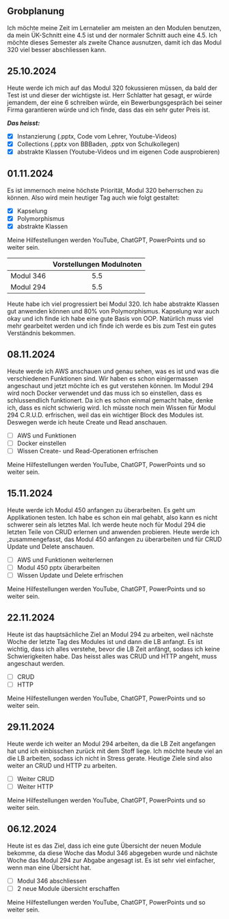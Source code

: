 ## Grobplanung

Ich möchte meine Zeit im Lernatelier am meisten an den Modulen benutzen, da mein ÜK-Schnitt eine 4.5 ist und der normaler Schnitt auch eine 4.5. Ich möchte dieses Semester als zweite Chance ausnutzen, damit ich das Modul 320 viel besser abschliessen kann.

## 25.10.2024

Heute werde ich mich auf das Modul 320 fokussieren müssen, da bald der Test ist und dieser der wichtigste ist. Herr Schlatter hat gesagt, er würde jemandem, der eine 6 schreiben würde, ein Bewerbungsgespräch bei seiner Firma garantieren würde und ich finde, dass das ein sehr guter Preis ist.

_**Das heisst:**_
- [x] Instanzierung (.pptx, Code vom Lehrer, Youtube-Videos)
- [x] Collections (.pptx von BBBaden, .pptx von Schulkollegen)
- [x] abstrakte Klassen (Youtube-Videos und im eigenen Code ausprobieren)

## 01.11.2024

Es ist immernoch meine höchste Priorität, Modul 320 beherrschen zu können. Also wird mein heutiger Tag auch wie folgt gestaltet:

- [x] Kapselung
- [x] Polymorphismus
- [x] abstrakte Klassen

Meine Hilfestellungen werden YouTube, ChatGPT, PowerPoints und so weiter sein.



|         | Vorstellungen Modulnoten           |
| ------------- |:-------------:|
| Modul 346     | 5.5 |
| Modul 294      | 5.5      |


Heute habe ich viel progressiert bei Modul 320. Ich habe abstrakte Klassen gut anwenden können und 80% von Polymorphismus. Kapselung war auch okay und ich finde ich habe eine gute Basis von OOP. Natürlich muss viel mehr gearbeitet werden und ich finde ich werde es bis zum Test ein gutes Verständnis bekommen.


## 08.11.2024

Heute werde ich AWS anschauen und genau sehen, was es ist und was die verschiedenen Funktionen sind. Wir haben es schon einigermassen angeschaut und jetzt möchte ich es gut verstehen können. Im Modul 294 wird noch Docker verwendet und das muss ich so einstellen, dass es schlussendlich funktionert. Da ich es schon einmal gemacht habe, denke ich, dass es nicht schwierig wird. Ich müsste noch mein Wissen für Modul 294 C.R.U.D. erfrischen, weil das ein wichtiger Block des Modules ist. Deswegen werde ich heute Create und Read anschauen.

- [ ] AWS und Funktionen
- [ ] Docker einstellen
- [ ] Wissen Create- und Read-Operationen erfrischen

Meine Hilfestellungen werden YouTube, ChatGPT, PowerPoints und so weiter sein.

## 15.11.2024

Heute werde ich Modul 450 anfangen zu überarbeiten. Es geht um Applikationen testen. Ich habe es schon ein mal gehabt, also kann es nicht schwerer sein als letztes Mal. Ich werde heute noch für Modul 294 die letzten Teile von CRUD erlernen und anwenden probieren. Heute werde ich ,zusammengefasst, das Modul 450 anfangen zu überarbeiten und für CRUD Update und Delete anschauen.

- [ ] AWS und Funktionen weiterlernen
- [ ] Modul 450 pptx überarbeiten
- [ ] Wissen Update und Delete erfrischen

Meine Hilfestellungen werden YouTube, ChatGPT, PowerPoints und so weiter sein.

## 22.11.2024

Heute ist das hauptsächliche Ziel an Modul 294 zu arbeiten, weil nächste Woche der letzte Tag des Modules ist und dann die LB anfangt. Es ist wichtig, dass ich alles verstehe, bevor die LB Zeit anfängt, sodass ich keine Schwierigkeiten habe. Das heisst alles was CRUD und HTTP angeht, muss angeschaut werden. 

- [ ] CRUD
- [ ] HTTP

Meine Hilfestellungen werden YouTube, ChatGPT, PowerPoints und so weiter sein.

## 29.11.2024

Heute werde ich weiter an Modul 294 arbeiten, da die LB Zeit angefangen hat und ich einbisschen zurück mit dem Stoff liege. Ich möchte heute viel an die LB arbeiten, sodass ich nicht in Stress gerate. Heutige Ziele sind also weiter an CRUD und HTTP zu arbeiten.

- [ ] Weiter CRUD
- [ ] Weiter HTTP

Meine Hilfestellungen werden YouTube, ChatGPT, PowerPoints und so weiter sein.

## 06.12.2024

Heute ist es das Ziel, dass ich eine gute Übersicht der neuen Module bekomme, da diese Woche das Modul 346 abgegeben wurde und nächste Woche das Modul 294 zur Abgabe angesagt ist. Es ist sehr viel einfacher, wenn man eine Übersicht hat.

- [ ] Modul 346 abschliessen
- [ ] 2 neue Module übersicht erschaffen

Meine Hilfestellungen werden YouTube, ChatGPT, PowerPoints und so weiter sein.
